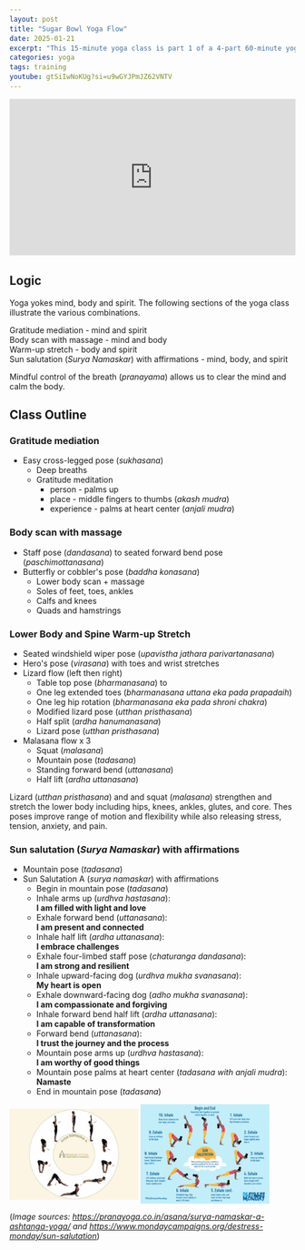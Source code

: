 ```yaml
---
layout: post
title: "Sugar Bowl Yoga Flow"
date: 2025-01-21
excerpt: "This 15-minute yoga class is part 1 of a 4-part 60-minute yoga class at SportHaus at Sugar Bowl. Part 1 is focused on grounding, meditating, and gentle stretching to prepare the mind, body, and spirit for the deeper stretches later in the class. The practice begins with a gratitude meditation focusing on people, places, and experiences. The practice ends with Sun Salutation A (Surya Namaskar) with affirmations to link the mind to the body and the spirit or breath. The full sequence of poses is listed below along with a YouTube video to follow along."
categories: yoga
tags: training
youtube: gtSiIwNoKUg?si=u9wGYJPmJZ62VNTV
---
```


<iframe width="100%" height="275" src="https://www.youtube.com/embed/{{ page.spotify }}?" title="YouTube video player" frameborder="0" allow="accelerometer; autoplay; clipboard-write; encrypted-media; gyroscope; picture-in-picture; web-share" referrerpolicy="strict-origin-when-cross-origin" allowfullscreen></iframe> 

## Logic

Yoga yokes mind, body and spirit. The following sections of the yoga class illustrate the various combinations.

Gratitude mediation - mind and spirit <br>
Body scan with massage - mind and body <br>
Warm-up stretch - body and spirit <br>
Sun salutation (_Surya Namaskar_) with affirmations - mind, body, and spirit <br>

Mindful control of the breath (_pranayama_)  allows us to clear the mind and calm the body. 

       
## Class Outline

### Gratitude mediation

* Easy cross-legged pose (_sukhasana_)
	* Deep breaths
	* Gratitude meditation 
		* person - palms up
		* place -  middle fingers to thumbs (_akash mudra_)
		* experience - palms at heart center (_anjali mudra_)

### Body scan with massage

* Staff pose (_dandasana_) to seated forward bend pose (_paschimottanasana_)	
* Butterfly or cobbler's pose (_baddha konasana_) 
	* Lower body scan + massage
	* Soles of feet, toes, ankles 
	* Calfs and knees
	* Quads and hamstrings

### Lower Body and Spine Warm-up Stretch 

* Seated windshield wiper pose (_upavistha jathara parivartanasana_)
* Hero's pose (_virasana_) with toes and wrist stretches	
* Lizard flow (left then right)
	* Table top pose (_bharmanasana_) to 
	* One leg extended toes (_bharmanasana uttana eka pada prapadaih_)
	* One leg hip rotation (_bharmanasana eka pada shroni chakra_)
	* Modified lizard pose (_utthan pristhasana_)
	* Half split (_ardha hanumanasana_)
	* Lizard pose (_utthan pristhasana_)
* Malasana flow x 3
	* Squat (_malasana_)
	* Mountain pose (_tadasana_) 
	* Standing forward bend (_uttanasana_)
	* Half lift (_ardha uttanasana_)

Lizard (_utthan pristhasana_) and and squat (_malasana_) strengthen and stretch the lower body including hips, knees, ankles, glutes, and core. Thes poses improve range of motion and  flexibility while also releasing stress, tension, anxiety, and pain. 


### Sun salutation (_Surya Namaskar_) with affirmations

* Mountain pose (_tadasana_)
* Sun Salutation A (_surya namaskar_) with affirmations
	* Begin in mountain pose (_tadasana_) 
	* Inhale arms up (_urdhva hastasana_): <br> **I am filled with light and love**
	* Exhale forward bend (_uttanasana_): <br> **I am present and connected** 
	* Inhale half lift (_ardha uttanasana_): <br> **I embrace challenges**
	* Exhale four-limbed staff pose (_chaturanga dandasana_): <br> **I am strong and resilient**
	* Inhale upward-facing dog (_urdhva mukha svanasana_): <br> **My heart is open**
	* Exhale downward-facing dog (_adho mukha svanasana_): <br> **I am compassionate and forgiving**
	* Inhale forward bend half lift (_ardha uttanasana_): <br> **I am capable of transformation**
	* Forward bend (_uttanasana_): <br> **I trust the journey and the process**
	* Mountain pose arms up (_urdhva hastasana_): <br> **I am worthy of good things**
	* Mountain pose palms at heart center (_tadasana with anjali mudra_): <br> **Namaste**
	* End in mountain pose (_tadasana_) 

<img src="/images/yoga/sunsalA.jpg" alt="half sal" width="45%" align="center"/>  

<img src="/images/yoga/sunsalA2.png" alt="half sal" width="45%" align="center"/>  

(_Image sources: <https://pranayoga.co.in/asana/surya-namaskar-a-ashtanga-yoga/> and <https://www.mondaycampaigns.org/destress-monday/sun-salutation>_)


